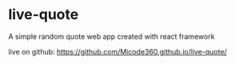 # live-quote
A simple random quote web app created with react framework

live on github: https://github.com/Micode360.github.io/live-quote/
